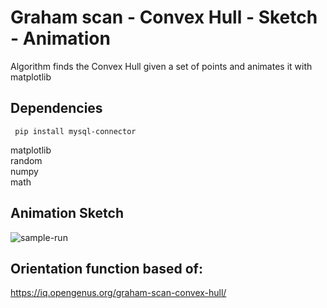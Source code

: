 # Graham scan - Convex Hull - Sketch - Animation
Algorithm finds the Convex Hull given a set of points and animates it with matplotlib

## Dependencies
     pip install mysql-connector  
  matplotlib  
  random  
  numpy  
  math  
     
## Animation Sketch  

![sample-run](https://user-images.githubusercontent.com/64340009/158293054-f3eabcc6-78f1-484f-b7db-c9faf0a1b475.gif)

## Orientation function based of:  
https://iq.opengenus.org/graham-scan-convex-hull/
